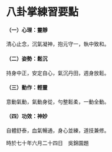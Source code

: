 # 八卦掌練習要點

#### （一）心理：靈靜

清心止念，沉氣凝神，抱元守一，執中致和。

#### （二）姿勢：鬆沉

持身中正，安定自心，氣沉丹田，週身放鬆。

#### （三）動作：輕靈

意動氣動，氣動身從，勻整鬆柔，一動全動。

#### （四）功效：神妙

自體舒泰，血氣暢通，身心並練，道技兼修。


時於七十年六月二十四日　吳錦園題
